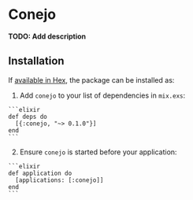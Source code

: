 # Conejo

**TODO: Add description**

## Installation

If [available in Hex](https://hex.pm/docs/publish), the package can be installed as:

  1. Add `conejo` to your list of dependencies in `mix.exs`:

    ```elixir
    def deps do
      [{:conejo, "~> 0.1.0"}]
    end
    ```

  2. Ensure `conejo` is started before your application:

    ```elixir
    def application do
      [applications: [:conejo]]
    end
    ```

  
